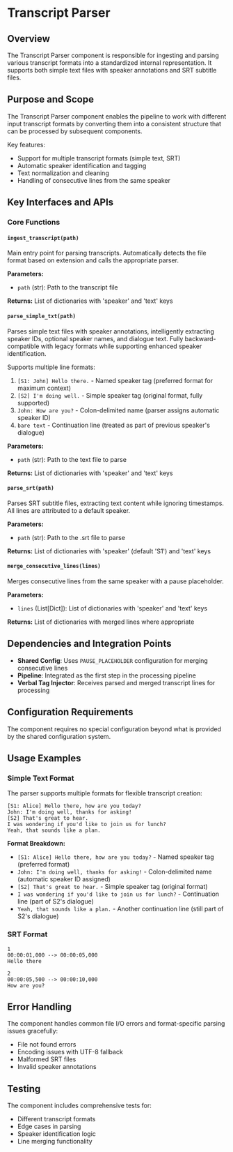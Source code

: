 # Transcript Parser

## Overview

The Transcript Parser component is responsible for ingesting and parsing various transcript formats into a standardized internal representation. It supports both simple text files with speaker annotations and SRT subtitle files.

## Purpose and Scope

The Transcript Parser component enables the pipeline to work with different input transcript formats by converting them into a consistent structure that can be processed by subsequent components.

Key features:
- Support for multiple transcript formats (simple text, SRT)
- Automatic speaker identification and tagging
- Text normalization and cleaning
- Handling of consecutive lines from the same speaker

## Key Interfaces and APIs

### Core Functions

#### `ingest_transcript(path)`
Main entry point for parsing transcripts. Automatically detects the file format based on extension and calls the appropriate parser.

**Parameters:**
- `path` (str): Path to the transcript file

**Returns:** List of dictionaries with 'speaker' and 'text' keys

#### `parse_simple_txt(path)`
Parses simple text files with speaker annotations, intelligently extracting speaker IDs, optional speaker names, and dialogue text. Fully backward-compatible with legacy formats while supporting enhanced speaker identification.

Supports multiple line formats:
1. `[S1: John] Hello there.` - Named speaker tag (preferred format for maximum context)
2. `[S2] I'm doing well.` - Simple speaker tag (original format, fully supported)
3. `John: How are you?` - Colon-delimited name (parser assigns automatic speaker ID)
4. `bare text` - Continuation line (treated as part of previous speaker's dialogue)

**Parameters:**
- `path` (str): Path to the text file to parse

**Returns:** List of dictionaries with 'speaker' and 'text' keys

#### `parse_srt(path)`
Parses SRT subtitle files, extracting text content while ignoring timestamps. All lines are attributed to a default speaker.

**Parameters:**
- `path` (str): Path to the .srt file to parse

**Returns:** List of dictionaries with 'speaker' (default 'S1') and 'text' keys

#### `merge_consecutive_lines(lines)`
Merges consecutive lines from the same speaker with a pause placeholder.

**Parameters:**
- `lines` (List[Dict]): List of dictionaries with 'speaker' and 'text' keys

**Returns:** List of dictionaries with merged lines where appropriate

## Dependencies and Integration Points

- **Shared Config**: Uses `PAUSE_PLACEHOLDER` configuration for merging consecutive lines
- **Pipeline**: Integrated as the first step in the processing pipeline
- **Verbal Tag Injector**: Receives parsed and merged transcript lines for processing

## Configuration Requirements

The component requires no special configuration beyond what is provided by the shared configuration system.

## Usage Examples

### Simple Text Format

The parser supports multiple formats for flexible transcript creation:

```
[S1: Alice] Hello there, how are you today?
John: I'm doing well, thanks for asking!
[S2] That's great to hear.
I was wondering if you'd like to join us for lunch?
Yeah, that sounds like a plan.
```

**Format Breakdown:**
- `[S1: Alice] Hello there, how are you today?` - Named speaker tag (preferred format)
- `John: I'm doing well, thanks for asking!` - Colon-delimited name (automatic speaker ID assigned)
- `[S2] That's great to hear.` - Simple speaker tag (original format)
- `I was wondering if you'd like to join us for lunch?` - Continuation line (part of S2's dialogue)
- `Yeah, that sounds like a plan.` - Another continuation line (still part of S2's dialogue)

### SRT Format
```
1
00:00:01,000 --> 00:00:05,000
Hello there

2
00:00:05,500 --> 00:00:10,000
How are you?
```

## Error Handling

The component handles common file I/O errors and format-specific parsing issues gracefully:
- File not found errors
- Encoding issues with UTF-8 fallback
- Malformed SRT files
- Invalid speaker annotations

## Testing

The component includes comprehensive tests for:
- Different transcript formats
- Edge cases in parsing
- Speaker identification logic
- Line merging functionality
